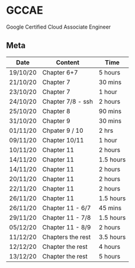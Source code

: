 # GCCAE
Google Certified Cloud Associate Engineer

## Meta
| Date | Content | Time |
| --- | --- | ---|
| 19/10/20 | Chapter 6+7 | 5 hours |
| 21/10/20 | Chapter 7 | 30 mins |
| 23/10/20 | Chapter 7 | 1 hour |
| 24/10/20 | Chapter 7/8 - ssh | 2 hours |
| 25/10/20 | Chapter 8 | 90 mins |
| 31/10/20 | Chapter 9 | 30 mins |
| 01/11/20 | Chpater 9 / 10 | 2 hrs |
| 09/11/20 | Chapter 10/11 | 1 hour  |
| 10/11/20 | Chapter 11 | 2 hours  |
| 14/11/20 | Chapter 11 | 1.5 hours  |
| 14/11/20 | Chapter 11 | 2 hours  |
| 20/11/20 | Chapter 11 | 2 hours |
| 22/11/20 | Chapter 11 | 2 hours |
| 26/11/20 | Chapter 11 | 1.5 hours |
| 26/11/20 | Chapter 11 - 6/7 | 45 mins |
| 29/11/20 | Chapter 11 - 7/8 | 1.5 hours |
| 05/12/20 | Chapter 11 - 8/9 | 2 hours |
| 11/12/20 | Chapters the rest | 3.5 hours |
| 12/12/20 | Chapter the rest | 4 hours |
| 13/12/20 | Chapter the rest | 5 hours |